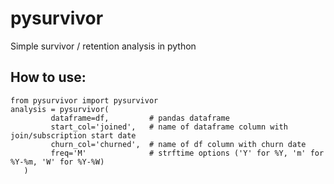 # pysurvivor
Simple survivor / retention analysis in python

## How to use:
```
from pysurvivor import pysurvivor
analysis = pysurvivor(
         dataframe=df,         # pandas dataframe 
         start_col='joined',   # name of dataframe column with join/subscription start date
         churn_col='churned',  # name of df column with churn date      
         freq='M'              # strftime options ('Y' for %Y, 'm' for %Y-%m, 'W' for %Y-%W)
   )
```
